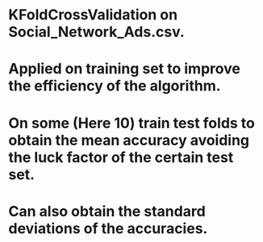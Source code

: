 # KFoldCrossValidation on Social_Network_Ads.csv.
# Applied on training set to improve the efficiency of the algorithm.
# On some (Here 10) train test folds to obtain the mean accuracy avoiding the luck factor of the certain test set.
# Can also obtain the standard deviations of the accuracies.
